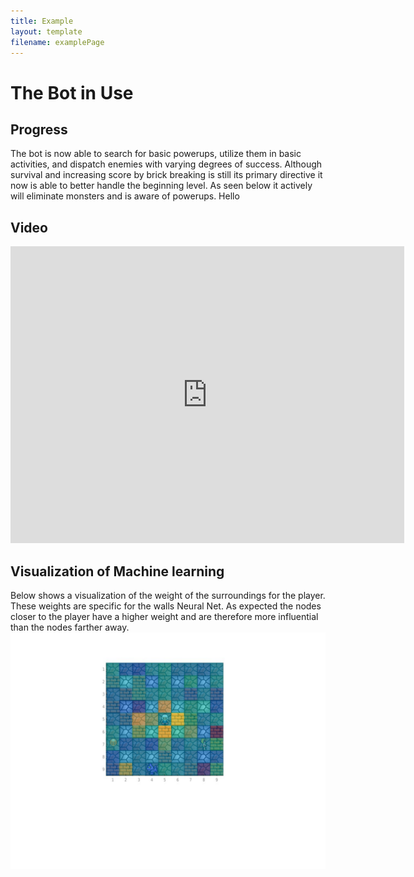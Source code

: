 ```yaml
---
title: Example
layout: template
filename: examplePage
---
```

# The Bot in Use

## Progress
The bot is now able to search for basic powerups, utilize them in basic activities, and dispatch enemies with varying degrees of success. Although survival and increasing score by brick breaking is still its primary directive it now is able to better handle the beginning level. As seen below it actively will eliminate monsters and is aware of powerups. Hello


## Video
<center>
  <iframe width="630" height="475" src="https://www.youtube.com/embed/jZx58VJvCrI" frameborder="0" allowfullscreen></iframe>
</center>

## Visualization of Machine learning

Below shows a visualization of the weight of the surroundings for the player. These weights are specific for the walls Neural Net. As expected the nodes closer to the player have a higher weight and are therefore more influential than the nodes farther away.
![wallsWeights](resources/wallWeights.svg "Wall Neural Net")
